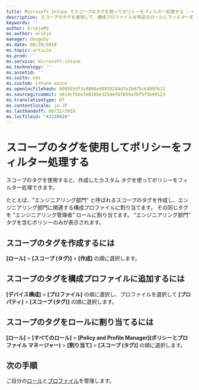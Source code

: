 ```yaml
---
title: Microsoft Intune でスコープのタグを使ってポリシーをフィルター処理する - Azure | Microsoft Docs
description: スコープのタグを使用して、構成プロファイルを特定のロールにフィルター処理します。
keywords: ''
author: ErikjeMS
ms.author: erikje
manager: dougeby
ms.date: 08/29/2018
ms.topic: article
ms.prod: ''
ms.service: microsoft-intune
ms.technology: ''
ms.assetid: ''
ms.suite: ems
ms.custom: intune-azure
ms.openlocfilehash: 000505df3c0898ed0939244dfe1b075c64097611
ms.sourcegitcommit: e814cfbbefe818be3254ef6f859a7bf5f5b99123
ms.translationtype: HT
ms.contentlocale: ja-JP
ms.lasthandoff: 08/31/2018
ms.locfileid: "43329429"
---
```

# <a name="use-scope-tags-to-filter-policies"></a>スコープのタグを使用してポリシーをフィルター処理する

スコープのタグを使用すると、作成したカスタム タグを使ってポリシーをフィルター処理できます。

たとえば、"エンジニアリング部門" と呼ばれるスコープのタグを作成し、エンジニアリング部門に関連する構成プロファイルに割り当てます。 その同じタグを "エンジニアリング管理者" ロールに割り当てます。 "エンジニアリング部門" タグを含むポリシーのみが表示されます。

## <a name="to-create-a-scope-tag"></a>スコープのタグを作成するには

**[ロール]** > **[スコープ (タグ)]** > **[作成]** の順に選択します。

## <a name="to-add-a-scope-tag-to-a-configuration-profile"></a>スコープのタグを構成プロファイルに追加するには

**[デバイス構成]** > **[プロファイル]** の順に選択し、プロファイルを選択して **[プロパティ]** > **[スコープ (タグ)]** の順に選択します。

## <a name="to-assign-a-scope-tag-to-a-role"></a>スコープのタグをロールに割り当てるには

**[ロール]** > **[すべてのロール]** > **[Policy and Profile Manager]\(ポリシーとプロファイル マネージャー\)** > **[割り当て]** > **[スコープ (タグ)]** の順に選択します。

## <a name="next-steps"></a>次の手順

ご自分の[ロール](role-based-access-control.md)と[プロファイル](device-profile-assign.md)を管理します。

